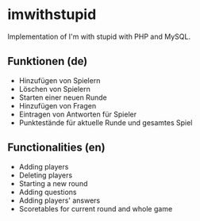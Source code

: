 imwithstupid
============

Implementation of I'm with stupid with PHP and MySQL.

Funktionen (de)
----------------------------------

* Hinzufügen von Spielern
* Löschen von Spielern
* Starten einer neuen Runde
* Hinzufügen von Fragen
* Eintragen von Antworten für Spieler
* Punktestände für aktuelle Runde und gesamtes Spiel

Functionalities (en)
----------------------------------

* Adding players
* Deleting players
* Starting a new round
* Adding questions
* Adding players' answers
* Scoretables for current round and whole game
